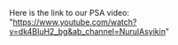 Here is the link to our PSA video:<br/>
"https://www.youtube.com/watch?v=dk4BIuH2_bg&ab_channel=NurulAsyikin"
